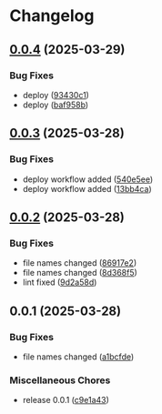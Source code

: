 # Changelog

## [0.0.4](https://github.com/ksv90/keno-ui/compare/v0.0.3...v0.0.4) (2025-03-29)


### Bug Fixes

* deploy ([93430c1](https://github.com/ksv90/keno-ui/commit/93430c10a119377470786f49570b9268fc65bf1d))
* deploy ([baf958b](https://github.com/ksv90/keno-ui/commit/baf958b3be7c93de97527df8155995e7178eefa9))

## [0.0.3](https://github.com/ksv90/keno-ui/compare/v0.0.2...v0.0.3) (2025-03-28)


### Bug Fixes

* deploy workflow added ([540e5ee](https://github.com/ksv90/keno-ui/commit/540e5ee5f233fb2329c8d3a7736479e7d4a009ec))
* deploy workflow added ([13bb4ca](https://github.com/ksv90/keno-ui/commit/13bb4cafd08e5b1d6a1048633cba40d847ed991b))

## [0.0.2](https://github.com/ksv90/keno-ui/compare/v0.0.1...v0.0.2) (2025-03-28)


### Bug Fixes

* file names changed ([86917e2](https://github.com/ksv90/keno-ui/commit/86917e298d5c9838149bdcd3c317d42aa0988963))
* file names changed ([8d368f5](https://github.com/ksv90/keno-ui/commit/8d368f5819ef9f7894d2887d0e73c5841231cc0d))
* lint fixed ([9d2a58d](https://github.com/ksv90/keno-ui/commit/9d2a58d85c762df246e7b0c80d1aa6777869a2ca))

## 0.0.1 (2025-03-28)


### Bug Fixes

* file names changed ([a1bcfde](https://github.com/ksv90/keno-ui/commit/a1bcfde13f4b8ab5be6f19995d4a7b5c6832cd4c))


### Miscellaneous Chores

* release 0.0.1 ([c9e1a43](https://github.com/ksv90/keno-ui/commit/c9e1a437bc90ded5e7aaf022c1c2afa2239a8dab))
